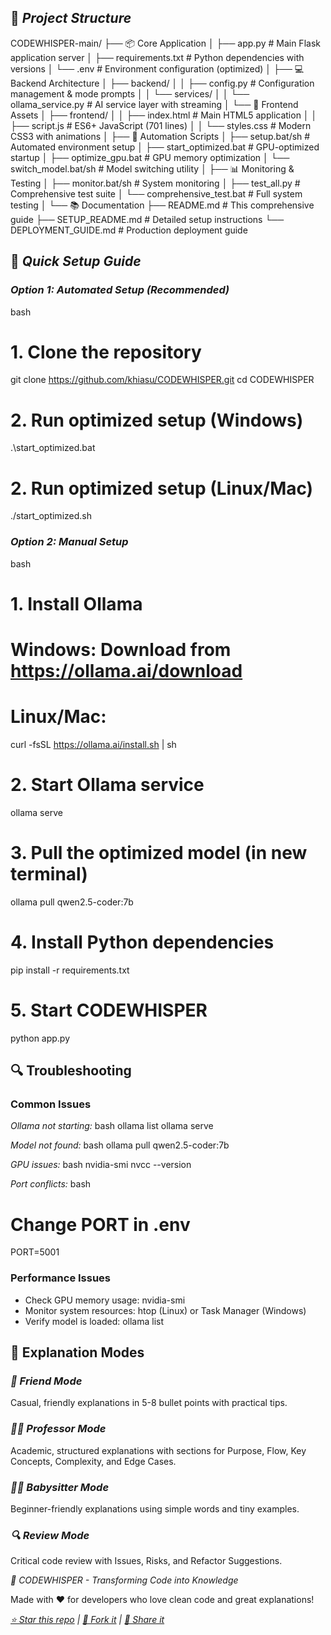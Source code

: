 ## 📁 *Project Structure*


CODEWHISPER-main/
├── 📦 Core Application
│   ├── app.py                 # Main Flask application server
│   ├── requirements.txt       # Python dependencies with versions
│   └── .env                   # Environment configuration (optimized)
│
├── 💻 Backend Architecture
│   ├── backend/
│   │   ├── config.py         # Configuration management & mode prompts
│   │   └── services/
│   │       └── ollama_service.py # AI service layer with streaming
│   └── 🎨 Frontend Assets
│       ├── frontend/
│       │   ├── index.html        # Main HTML5 application
│       │   ├── script.js         # ES6+ JavaScript (701 lines)
│       │   └── styles.css        # Modern CSS3 with animations
│
├── 🚀 Automation Scripts
│   ├── setup.bat/sh          # Automated environment setup
│   ├── start_optimized.bat   # GPU-optimized startup
│   ├── optimize_gpu.bat      # GPU memory optimization
│   └── switch_model.bat/sh   # Model switching utility
│
├── 📊 Monitoring & Testing
│   ├── monitor.bat/sh        # System monitoring
│   ├── test_all.py           # Comprehensive test suite
│   └── comprehensive_test.bat # Full system testing
│
└── 📚 Documentation
    ├── README.md             # This comprehensive guide
    ├── SETUP_README.md       # Detailed setup instructions
    └── DEPLOYMENT_GUIDE.md   # Production deployment guide



## 🚀 *Quick Setup Guide*

### *Option 1: Automated Setup (Recommended)*
bash
# 1. Clone the repository
git clone https://github.com/khiasu/CODEWHISPER.git
cd CODEWHISPER

# 2. Run optimized setup (Windows)
.\start_optimized.bat

# 2. Run optimized setup (Linux/Mac)
./start_optimized.sh


### *Option 2: Manual Setup*
bash
# 1. Install Ollama
# Windows: Download from https://ollama.ai/download
# Linux/Mac:
curl -fsSL https://ollama.ai/install.sh | sh

# 2. Start Ollama service
ollama serve

# 3. Pull the optimized model (in new terminal)
ollama pull qwen2.5-coder:7b

# 4. Install Python dependencies
pip install -r requirements.txt

# 5. Start CODEWHISPER
python app.py



## 🔍 Troubleshooting

### Common Issues

*Ollama not starting:*
bash
ollama list
ollama serve


*Model not found:*
bash
ollama pull qwen2.5-coder:7b


*GPU issues:*
bash
nvidia-smi
nvcc --version


*Port conflicts:*
bash
# Change PORT in .env
PORT=5001


### Performance Issues
- Check GPU memory usage: nvidia-smi
- Monitor system resources: htop (Linux) or Task Manager (Windows)
- Verify model is loaded: ollama list



## 🎨 Explanation Modes

### *👥 Friend Mode*
Casual, friendly explanations in 5-8 bullet points with practical tips.

### *👨‍🏫 Professor Mode*
Academic, structured explanations with sections for Purpose, Flow, Key Concepts, Complexity, and Edge Cases.

### *👩‍🍼 Babysitter Mode*
Beginner-friendly explanations using simple words and tiny examples.

### *🔍 Review Mode*
Critical code review with Issues, Risks, and Refactor Suggestions.




*🚀 CODEWHISPER - Transforming Code into Knowledge*

Made with ❤ for developers who love clean code and great explanations!

*[⭐ Star this repo](https://github.com/khiasu/CODEWHISPER) | [🍴 Fork it](https://github.com/khiasu/CODEWHISPER/fork) | [📢 Share it](https://twitter.com/intent/tweet?text=Check%20out%20CODEWHISPER%20-%20AI-powered%20code%20explanation%20tool!&url=https://github.com/khiasu/CODEWHISPER)*

</div>

